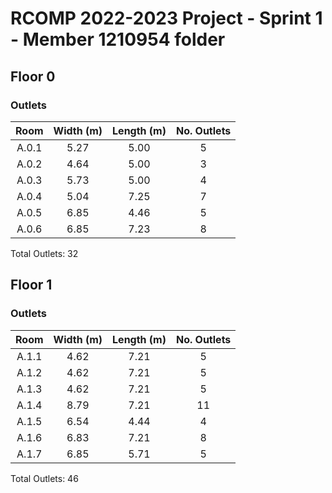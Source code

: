 RCOMP 2022-2023 Project - Sprint 1 - Member 1210954 folder
===========================================


## Floor 0

### Outlets

| Room  | Width (m) | Length (m)    | No. Outlets   |
|:-----:|:---------:|:-------------:|:-------------:|
| A.0.1 | 5.27      | 5.00          | 5             |
| A.0.2 | 4.64      | 5.00          | 3             |
| A.0.3 | 5.73      | 5.00          | 4             |
| A.0.4 | 5.04      | 7.25          | 7             |
| A.0.5 | 6.85      | 4.46          | 5             |
| A.0.6 | 6.85      | 7.23          | 8             |

Total Outlets: 32


## Floor 1

### Outlets

| Room  | Width (m) | Length (m)    | No. Outlets   |
|:-----:|:---------:|:-------------:|:-------------:|
| A.1.1 | 4.62      | 7.21          | 5             |
| A.1.2 | 4.62      | 7.21          | 5             |
| A.1.3 | 4.62      | 7.21          | 5             |
| A.1.4 | 8.79      | 7.21          | 11            |
| A.1.5 | 6.54      | 4.44          | 4             |
| A.1.6 | 6.83      | 7.21          | 8             |
| A.1.7 | 6.85      | 5.71          | 5             |

Total Outlets: 46


